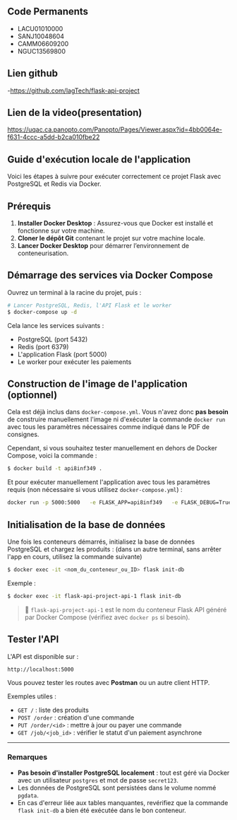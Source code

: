## Code Permanents
- LACU01010000
- SANJ10048604
- CAMM06609200
- NGUC13569800

## Lien  github
-https://github.com/lagTech/flask-api-project

## Lien de la video(presentation)
https://uqac.ca.panopto.com/Panopto/Pages/Viewer.aspx?id=4bb0064e-f631-4ccc-a5dd-b2ca010fbe22 


## Guide d'exécution locale de l'application

Voici les étapes à suivre pour exécuter correctement ce projet Flask avec PostgreSQL et Redis via Docker.

## Prérequis

1. **Installer Docker Desktop** : Assurez-vous que Docker est installé et fonctionne sur votre machine.
2. **Cloner le dépôt Git** contenant le projet sur votre machine locale.
3. **Lancer Docker Desktop** pour démarrer l’environnement de conteneurisation.

>

## Démarrage des services via Docker Compose

Ouvrez un terminal à la racine du projet, puis :

```bash
# Lancer PostgreSQL, Redis, l'API Flask et le worker
$ docker-compose up -d
```

Cela lance les services suivants :

- PostgreSQL (port 5432)
- Redis (port 6379)
- L'application Flask (port 5000)
- Le worker pour exécuter les paiements

## Construction de l'image de l'application (optionnel)

Cela est déjà inclus dans `docker-compose.yml`. Vous n'avez donc **pas besoin** de construire manuellement l'image ni d'exécuter la commande `docker run` avec tous les paramètres nécessaires comme indiqué dans le PDF de consignes.

Cependant, si vous souhaitez tester manuellement en dehors de Docker Compose, voici la commande :

```bash
$ docker build -t api8inf349 .
```

Et pour exécuter manuellement l'application avec tous les paramètres requis (non nécessaire si vous utilisez `docker-compose.yml`) :

```bash
docker run -p 5000:5000   -e FLASK_APP=api8inf349   -e FLASK_DEBUG=True   -e REDIS_URL=redis://host.docker.internal   -e DB_HOST=host.docker.internal   -e DB_USER=postgres   -e DB_PASSWORD=secret123   -e DB_PORT=5432   -e DB_NAME=api8inf349   api8inf349
```

## Initialisation de la base de données

Une fois les conteneurs démarrés, initialisez la base de données PostgreSQL et chargez les produits : (dans un autre terminal, sans arrêter l'app en cours, utilisez la commande suivante)

```bash
$ docker exec -it <nom_du_conteneur_ou_ID> flask init-db
```

Exemple :

```bash
$ docker exec -it flask-api-project-api-1 flask init-db
```

> 📝 `flask-api-project-api-1` est le nom du conteneur Flask API généré par Docker Compose (vérifiez avec `docker ps` si besoin).

## Tester l'API

L'API est disponible sur :

```
http://localhost:5000
```

Vous pouvez tester les routes avec **Postman** ou un autre client HTTP.

Exemples utiles :

- `GET /` : liste des produits
- `POST /order` : création d'une commande
- `PUT /order/<id>` : mettre à jour ou payer une commande
- `GET /job/<job_id>` : vérifier le statut d'un paiement asynchrone

---

### Remarques

- **Pas besoin d'installer PostgreSQL localement** : tout est géré via Docker avec un utilisateur `postgres` et mot de passe `secret123`.
- Les données de PostgreSQL sont persistées dans le volume nommé `pgdata`.
- En cas d'erreur liée aux tables manquantes, revérifiez que la commande `flask init-db` a bien été exécutée dans le bon conteneur.


